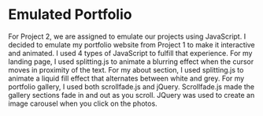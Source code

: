 # Emulated Portfolio
For Project 2, we are assigned to emulate our projects using JavaScript. I decided to emulate my portfolio website from Project 1 to make it interactive and animated. I used 4 types of JavaScript to fulfill that experience. For my landing page, I used splitting.js to animate a blurring effect when the cursor moves in proximity of the text. For my about section, I used splitting.js to animate a liquid fill effect that alternates between white and grey. For my portfolio gallery, I used both scrollfade.js and jQuery. Scrollfade.js made the gallery sections fade in and out as you scroll. JQuery was used to create an image carousel when you click on the photos.
